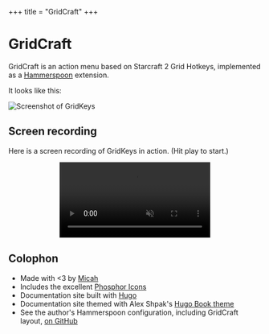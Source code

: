 +++
title = "GridCraft"
+++

# GridCraft

GridCraft is an action menu based on Starcraft 2 Grid Hotkeys,
implemented as a [Hammerspoon](https://hammerspoon.org) extension.

It looks like this:

<img src='{{< static "screenshot.png" >}}' style="max-width: 20em;" alt="Screenshot of GridKeys" />

## Screen recording

Here is a screen recording of GridKeys in action.
(Hit play to start.)

<video autoplay muted playsinline controls
       style="max-width: 100%; height: auto; display: block; margin: 0 auto;"
       alt="Screen recording of GridKeys">
  <source src='{{< static "screenrecording.mp4" >}}' type="video/mp4">
</video>

## Colophon

* Made with <3 by [Micah](https://me.micahrl.com)
* Includes the excellent [Phosphor Icons](https://phosphoricons.com)
* Documentation site built with [Hugo](https://gohugo.io)
* Documentation site themed with Alex Shpak's [Hugo Book theme](https://github.com/alex-shpak/hugo-book)
* See the author's Hammerspoon configuration, including GridCraft layout,
  [on GitHub](https://github.com/mrled/dhd/blob/master/hbase/.hammerspoon/init.lua)


